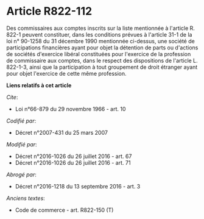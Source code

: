 # Article R822-112

Des commissaires aux comptes inscrits sur la liste mentionnée à l'article R. 822-1 peuvent constituer, dans les conditions
prévues à l'article 31-1 de la loi n° 90-1258 du 31 décembre 1990 mentionnée ci-dessus, une société de participations
financières ayant pour objet la détention de parts ou d'actions de sociétés d'exercice libéral constituées pour l'exercice de
la profession de commissaire aux comptes, dans le respect des dispositions de l'article L. 822-1-3, ainsi que la
participation à tout groupement de droit étranger ayant pour objet l'exercice de cette même profession.

**Liens relatifs à cet article**

_Cite_:

  - Loi n°66-879 du 29 novembre 1966 - art. 10

_Codifié par_:

  - Décret n°2007-431 du 25 mars 2007

_Modifié par_:

  - Décret n°2016-1026 du 26 juillet 2016 - art. 67
  - Décret n°2016-1026 du 26 juillet 2016 - art. 71

_Abrogé par_:

  - Décret n°2016-1218 du 13 septembre 2016 - art. 3

_Anciens textes_:

  - Code de commerce - art. R822-150 (T)
